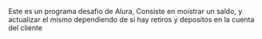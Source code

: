 Este es un programa desafio de Alura, Consiste en moistrar un saldo, y actualizar el mismo dependiendo de si hay retiros y depositos en la cuenta del cliente

